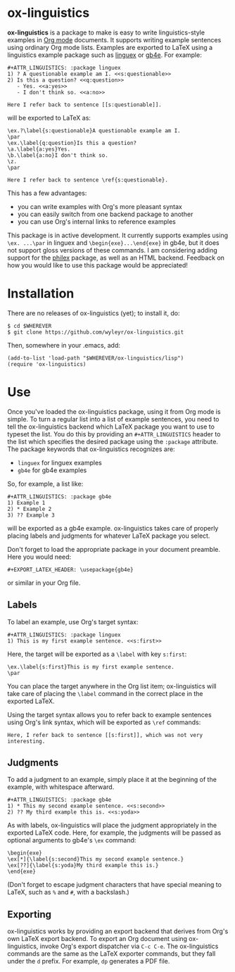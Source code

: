 # ox-linguistics
**ox-linguistics** is a package to make is easy to write linguistics-style
examples in [Org mode](https://orgmode.org) documents.  It supports
writing example sentences using ordinary Org mode lists. Examples are
exported to LaTeX using a linguistics example package such as
[linguex](http://www.ctan.org/pkg/linguex) or
[gb4e](http://www.ctan.org/pkg/gb4e). For example:

```Org
#+ATTR_LINGUISTICS: :package linguex
1) ? A questionable example am I. <<s:questionable>>
2) Is this a question? <<q:question>>
   - Yes. <<a:yes>>
   - I don't think so. <<a:no>>

Here I refer back to sentence [[s:questionable]].
```

will be exported to LaTeX as:

```TeX
\ex.?\label{s:questionable}A questionable example am I.
\par
\ex.\label{q:question}Is this a question?
\a.\label{a:yes}Yes.
\b.\label{a:no}I don't think so.
\z.
\par

Here I refer back to sentence \ref{s:questionable}.
```

This has a few advantages:
 - you can write examples with Org's more pleasant syntax
 - you can easily switch from one backend package to another
 - you can use Org's internal links to reference examples

This package is in active development. It currently supports examples
using `\ex. ...\par` in linguex and `\begin{exe}...\end{exe}` in gb4e,
but it does not support gloss versions of these commands. I am
considering adding support for the
[philex](http://www.ctan.org/pkg/philex) package, as well as an HTML
backend.  Feedback on how you would like to use this package would be
appreciated!

# Installation
There are no releases of ox-linguistics (yet); to install it, do:

    $ cd $WHEREVER
    $ git clone https://github.com/wyleyr/ox-linguistics.git
  
Then, somewhere in your .emacs, add:

```elisp
(add-to-list 'load-path "$WHEREVER/ox-linguistics/lisp")
(require 'ox-linguistics)
```

# Use
Once you've loaded the ox-linguistics package, using it from Org mode
is simple.  To turn a regular list into a list of example sentences,
you need to tell the ox-linguistics backend which LaTeX package you
want to use to typeset the list.  You do this by providing an
`#+ATTR_LINGUISTICS` header to the list which specifies the desired
package using the `:package` attribute.  The package keywords that
ox-linguistics recognizes are:
  - `linguex` for linguex examples
  - `gb4e` for gb4e examples
  
So, for example, a list like:
```Org
#+ATTR_LINGUISTICS: :package gb4e
1) Example 1
2) * Example 2
3) ?? Example 3
```
will be exported as a gb4e example.  ox-linguistics takes care of
properly placing labels and judgments for whatever LaTeX package you
select. 

Don't forget to load the appropriate package in your document
preamble.  Here you would need:
```Org
#+EXPORT_LATEX_HEADER: \usepackage{gb4e}
```
or similar in your Org file.

## Labels
To label an example, use Org's target syntax:

```Org
#+ATTR_LINGUISTICS: :package linguex
1) This is my first example sentence. <<s:first>>
```
Here, the target will be exported as a `\label` with key `s:first`:

```Tex
\ex.\label{s:first}This is my first example sentence.
\par
```

You can place the target anywhere in the Org list item; ox-linguistics
will take care of placing the `\label` command in the correct place in
the exported LaTeX.

Using the target syntax allows you to refer back to example sentences
using Org's link syntax, which will be exported as `\ref` commands:

```Org
Here, I refer back to sentence [[s:first]], which was not very interesting.
```

## Judgments
To add a judgment to an example, simply place it at the beginning of
the example, with whitespace afterward.

```Org
#+ATTR_LINGUISTICS: :package gb4e
1) * This my second example sentence. <<s:second>>
2) ?? My third example this is. <<s:yoda>>
```

As with labels, ox-linguistics will place the judgment appropriately
in the exported LaTeX code.  Here, for example, the judgments will be
passed as optional arguments to gb4e's `\ex` command:

```TeX
\begin{exe}
\ex[*]{\label{s:second}This my second example sentence.}
\ex[??]{\label{s:yoda}My third example this is.}
\end{exe}
```

(Don't forget to escape judgment characters that have special meaning
to LaTeX, such as `%` and `#`, with a backslash.)

## Exporting
ox-linguistics works by providing an export backend that derives from
Org's own LaTeX export backend.  To export an Org document using
ox-linguistics, invoke Org's export dispatcher via `C-c C-e`.  The
ox-linguistics commands are the same as the LaTeX exporter commands,
but they fall under the `d` prefix.  For example, `dp` generates a PDF file.
